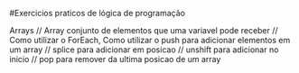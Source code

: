 
#Exercicios praticos de lógica de programação 


Arrays
// Array conjunto de elementos que uma variavel pode receber 
// Como utilizar o ForEach, Como utilizar o push para adicionar elementos em um array
// splice para adicionar em posicao // unshift para adicionar no inicio 
// pop para remover da ultima posicao de um array